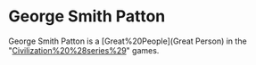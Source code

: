 # George Smith Patton

George Smith Patton is a [Great%20People](Great Person) in the "[Civilization%20%28series%29](Civilization)" games.